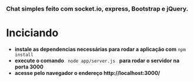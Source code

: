 <h3>Chat simples feito com socket.io, express, Bootstrap e jQuery.</h3>

<h1>Inciciando</h1>
<ul>
  <li> <b>instale as dependencias necessárias para rodar a aplicação com</b> <code>npm install</code> </li>
  <li> <b>execute o comando </b><code> node app/server.js </code> <b>para rodar o servidor na porta 3000 </b></li>
  <li> <b>acesse pelo navegador o endereço http://localhost:3000/ </b></li>
</ul>


